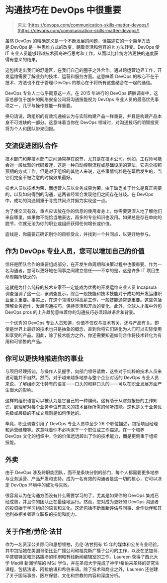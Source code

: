 # 沟通技巧在 DevOps 中很重要

> 原文:[https://devops.com/communication-skills-matter-devops/](https://devops.com/communication-skills-matter-devops/)

虽然 DevOps 的精确定义是一个不断发展的问题，但描述它的一个简单方法是:DevOps 是一种思维方式的改变，朝着灵活和包容的 it 方法转变。DevOps 使 IT 专业人员能够超越技术孤岛进行思考和工作，从而以比传统方法更快的速度获得有意义的结果。

这包括走出我们的舒适区，在我们自己的圈子之外合作。通过跨运营边界工作，开发运维需要了解业务的技术、运营和服务方面。这意味着 DevOps 的核心不在于技术、方法也不在于管理:DevOps 的核心在于将所有这些结合在一起的通信。

DevOps 专业人士似乎同意这一点。在 2015 年进行的 DevOps 薪酬调查中，这家总部位于加州的网络安全公司将沟通技能视为 DevOps 专业人员的最高优先事项之一，几乎与操作技能一样重要。

换句话说，跨组织的有效沟通被认为与实际构建产品一样重要，并且是构建产品本身不可或缺的一部分。这意味着当你在 DevOps 领域时，对沟通技巧的明智投资将为个人和团队带来回报。

## 交流促进团队合作

技术部门和非技术部门之间通常存在脱节，尤其是在技术公司。例如，工程师可能会对一段优雅的代码着迷，这是一种自动控制流程或基础设施的算法，它完全按照预期的方式工作。但是对于组织的其他人来说，这些事情纯粹是在幕后发生的，当它们完全不被注意的时候效果最好。

技术人员以技术为荣，而运营人员以业务成果为荣。由于缺乏关于什么是真正需要的，以及如何得到的沟通，这两者经常会发现他们之间存在分歧。在 DevOps 中，成功的沟通侧重于寻找共同点并努力实现这一点。

为了使交流有效，重点应该放在你的信息的使用者身上。你需要更深入地了解他们来自哪里。如果你不能恰当地表达，再多的专业知识也没用。如果总是存在单向的脱节，你就无法为你的职业或组织获得任何增长或价值。

底线是，你需要正确识别你的目标受众，并找到一个共同点，以更好地参与。

## 作为 DevOps 专业人员，您可以增加自己的价值

信任是团队合作的重要组成部分，在开发生命周期和决策过程中也很重要。作为一名沟通者，您可以更好地在同事之间建立信任——不幸的是，这是许多 IT 项目生命周期所缺乏的。

这就是为什么纯粹的技术专家不一定能成为优秀的开发运维专业人员 Incapsula 调查强调了这一点，该调查显示，综合一般技能和技术技能对于成功的开发运维职业至关重要。事实上，在这个领域获得高薪工作，一般技能通常更重要。这些包括理解业务运作，发展沟通技巧，保持灵活和开放的变化。此外，全球人才库中外包 DevOps pros 的上升趋势意味着你的沟通技巧必须超越语言和背景。

一个优秀的 DevOps 专业人员知道，价值不仅仅与技术有关，还与产品有关。即使是世界上最好的技术也只是抽象的概念，直到你将它们转化为人们可以实际使用和享受的产品。因此，除了技术能力之外，你还需要知道如何合作将技术转化为有用和可销售的产品。

## 你可以更快地推进你的事业

与项目经理搭讪，与操作人员握手，向部门领导请教，这些对于纯粹的技术人员来说可能并不自然。然而，对于越来越多地参与整个企业对话的 DevOps 专业人员来说，了解组织文化特有的语言——口头的和非口头的——可以在职业发展方面产生很大的影响。

这样的组织语言可以被认为是它自己的一种编码。这有助于从财务报告的工作知识，到理解对每个业务单位有意义的技术目标所需的倾听技能。这也是关于业务优先级或层级的不成文规则是如何传达的。

毕竟，职业调查引用了 DevOps 专业人员中至少 26 个职位描述，包括项目经理和运营经理等。这意味着你不必拘泥于一个职位或工作描述。在一个培养 DevOps 文化的组织中，你的价值远远超出了你的技术能力，而是更侧重于组织技能。

## 外卖

由于 DevOps 涉及跨职能团队，而不是条块分割的部门，每个人都需要更多地参与业务运营、产品开发和支持。成为一名有效的沟通者是这一切的核心，它可以决定 DevOps 环境中的成功与失败。

很容易认为在沟通方面没有什么需要学习的了，尤其是如果你的 DevOps 集成已经成熟，并且你的团队正在最佳地运行。然而，您对成为更好的 DevOps 沟通者的投资始于学习组织的语言和文化。这还包括不断重新评估与同事、合作伙伴和其他利益相关者建立联系的技能和能力。

## 关于作者/劳伦·法甘

作为一名资深公关顾问和思想领袖，劳伦·法甘拥有 15 年的媒体和公关专业经验，其中包括她在美国哥伦比亚广播公司和福克斯广播子公司的工作，以及在芝加哥、华盛顿特区和耶路撒冷的印刷和有线新闻编辑室的工作。Laureen 获得了西北大学 Medill 新闻学院的 MSJ 学位，并在圣母大学完成了神学/希伯来圣经的研究生课程，包括法语、阿拉伯语和希伯来语。除了技术和商业之外，Laureen 还创建了关于国际事务、医疗保健、文化和宗教的内容和深度分析。